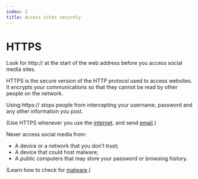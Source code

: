```yaml
---
index: 2
title: Access sites securely
---
```

# HTTPS

Look for http:// at the start of the web address before you access social media sites. 

HTTPS is the secure version of the HTTP protocol used to access websites. It encrypts your communications so that they cannot be read by other people on the network.

Using https:// stops people from intercepting your username, password and any other information you post. 

(Use HTTPS whenever you use the [internet](umbrella://lesson/the-internet/0). and send [email](umbrella://lesson/email/0).) 

Never access social media from:

*	A device or a network that you don't trust; 
*	A device that could host malware;
*	A public computers that may store your password or browsing history.

(Learn how to check for [malware](umbrella://lesson/malware/0).)